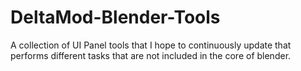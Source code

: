 # DeltaMod-Blender-Tools
A collection of UI Panel tools that I hope to continuously update that performs different tasks that are not included in the core of blender.
